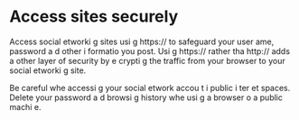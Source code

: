 [Title]: # (Access sites securely)
[Order]: # (9)

# Access sites securely

Access social 
etworki
g sites usi
g https:// to safeguard your user
ame, password a
d other i
formatio
 you post. Usi
g https:// rather tha
 http:// adds a
other layer of security by e
crypti
g the traffic from your browser to your social 
etworki
g site. 

Be careful whe
 accessi
g your social 
etwork accou
t i
 public i
ter
et spaces. Delete your password a
d browsi
g history whe
 usi
g a browser o
 a public machi
e.